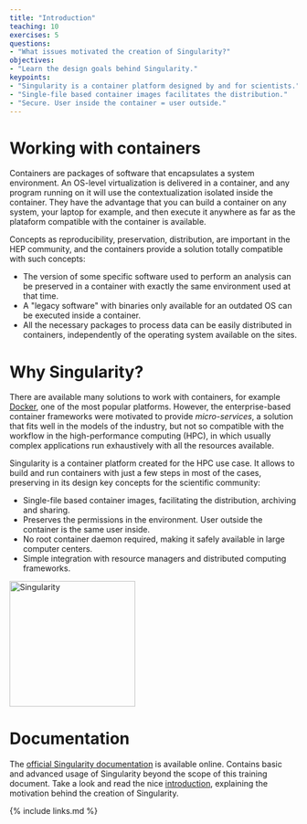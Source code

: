 ```yaml
---
title: "Introduction"
teaching: 10
exercises: 5
questions:
- "What issues motivated the creation of Singularity?"
objectives:
- "Learn the design goals behind Singularity."
keypoints:
- "Singularity is a container platform designed by and for scientists."
- "Single-file based container images facilitates the distribution."
- "Secure. User inside the container = user outside."
---
```


# Working with containers

Containers are packages of software that encapsulates a system environment. An OS-level virtualization is delivered
in a container, and any program running on it will use the contextualization isolated inside the container. They have 
the advantage that you can build a container on any system, your laptop for example, and then execute it anywhere
as far as the plataform compatible with the container is available. 

Concepts as reproducibility, preservation, distribution,
are important in the HEP community, and the containers provide a solution totally compatible with such concepts:
* The version of some specific software used to perform an analysis can be preserved in a container with exactly the same
environment used at that time.
* A "legacy software" with binaries only available for an outdated OS can be executed inside a container. 
* All the necessary packages to process data can be easily distributed in containers, independently of the operating
system available on the sites.  

# Why Singularity?

There are available many solutions to work with containers, for example [Docker](https://www.docker.com/), 
one of the most popular platforms. However, the enterprise-based container frameworks were motivated to provide 
_micro-services_, a solution that fits well in the models of the industry, but not so compatible with 
the workflow in the high-performance computing (HPC), in which usually complex applications run exhaustively with 
all the resources available. 
  
Singularity is a container platform created for the HPC use case. It allows to build and run containers with just 
a few steps in most of the cases, preserving in its design key concepts for the scientific community: 
* Single-file based container images, facilitating the distribution, archiving and sharing.
* Preserves the permissions in the environment. User outside the container is the same user inside.
* No root container daemon required, making it safely available in large computer centers.  
* Simple integration with resource managers and distributed computing frameworks.

 
 <a href="https://sylabs.io/guides/3.6/user-guide">
<img src="https://sylabs.io/guides/3.6/user-guide/_static/logo.png" alt="Singularity" width="220">
</a>

# Documentation

The [official Singularity documentation](https://sylabs.io/docs/) is available online. Contains basic and advanced 
usage of Singularity beyond the scope of this training document. Take a look and read the nice 
[introduction](https://sylabs.io/guides/3.6/user-guide/introduction.html), explaining the motivation behind the 
creation of Singularity. 


{% include links.md %}

